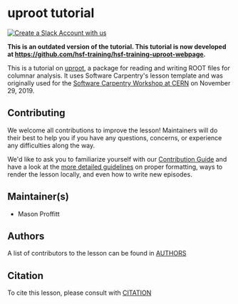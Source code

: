 # uproot tutorial

[![Create a Slack Account with us](https://img.shields.io/badge/Create_Slack_Account-The_Carpentries-071159.svg)](https://swc-slack-invite.herokuapp.com/)

**This is an outdated version of the tutorial. This tutorial is now developed at https://github.com/hsf-training/hsf-training-uproot-webpage.**

This is a tutorial on [uproot](https://github.com/scikit-hep/uproot), a package for reading and writing ROOT files for columnar analysis.
It uses Software Carpentry's lesson template and was originally used for the [Software Carpentry Workshop at CERN](https://indico.cern.ch/event/834411/) on November 29, 2019.

## Contributing

We welcome all contributions to improve the lesson! Maintainers will do their best to help you if you have any
questions, concerns, or experience any difficulties along the way.

We'd like to ask you to familiarize yourself with our [Contribution Guide](CONTRIBUTING.md) and have a look at
the [more detailed guidelines][lesson-example] on proper formatting, ways to render the lesson locally, and even
how to write new episodes.

## Maintainer(s)

* Mason Proffitt

## Authors

A list of contributors to the lesson can be found in [AUTHORS](AUTHORS)

## Citation

To cite this lesson, please consult with [CITATION](CITATION)

[lesson-example]: https://carpentries.github.io/lesson-example
